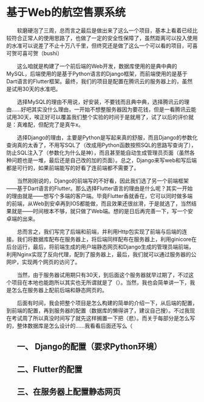 # 基于Web的航空售票系统

<div style="text-indent: 2em;">
软磨硬泡了三周，总而言之最后是做出来了这么一个项目，基本上看着已经比较符合正常人的使用思路了，也做了一定的安全性保障了，虽然距离可以投入使用的水准可以说差了不止十万八千里，但终究还是做了这么一个可以看的项目，可喜可贺可喜可贺（bushi）

这么咱就是构建了一个前后端的Web开发，数据库使用的是典中典的MySQL，后端使用的是基于Python语言的Django框架，而前端使用的是基于Dart语言的Flutter框架。最终，我们的项目是配置在腾讯云的服务器上的，虽然是试用30天的水准吧。

选择MySQL的理由不用说，好安装，不要钱而且典中典，选择腾讯云的理由......好吧其实没什么理由，一开始不想整服务器因为要花钱，但是一看腾讯云能试用30天，唉正好可以覆盖我们整个实验的时间于是就用了，试了以后的评价就是：真难配，但配完了是真牛x。

选择Django的理由，主要是Python是写起来真的舒服，而且Django的参数化查询真的太香了，不用写SQL了（改成用Python函数按照SQL的思路写查询了），防止SQL注入了（参数化为什么是神），而且甚至能自动生成管理员页面（虽然各种问题也是一堆，最后还是自己改的加的页面）。总之，Django来写web和写后端都是可行的，如果前端能写的好看了连前端都不需要了。

当然刚刚说的，Django的前端写的不好看，因此我们选了另一个前端框架——基于Dart语言的Flutter。那么选择Flutter语言的理由是什么呢？其实一开始的理由就是——想写个多端的客户端。毕竟Flutter香就香在，它可以同时做多端的前端，从Web到安卓再到IOS都能做，而且效果还很丝滑，于是就选了，当然结果就是——时间根本不够，就只做了Web端。想的是日后再完善一下，写一个安卓端的出来。

总而言之，我们写完了后端和前端，并利用Http包实现了前端与后端的连接。我们将数据库配布在服务器上，将后端同样配布在服务器上，利用ginicore在后台运行，最后，将前端生成的用户端静态网页和Django生成的管理员端前端，利用Nginx实现了反向代理，配到了服务器上，最后，我们就可以通过服务器的公网IP，实现两个网页的访问了。

当然，由于服务器试用期只有30天，到后面这个服务器就早过期了，不过这个项目在本地也能跑所以其实也无所谓就是了（）。当然，我也会简单讲一下，我是怎么在服务器上配前后端和静态网页的。

后面有时间，我会把整个项目是怎么构建的简单的介绍一下，从后端的配置，到前端的配置，再到服务器的配置（数据库的懒得讲了，建议自己搜）。不过我现在考试周了所以真没时间写了就先这样搁置一下把（悲）。而关于每部分是怎么写的，整体数据库是怎么设计的......我看看后面还写么（

<div>

## 一、 Django的配置（要求Python环境）

## 二、Flutter的配置

## 三、在服务器上配置静态网页